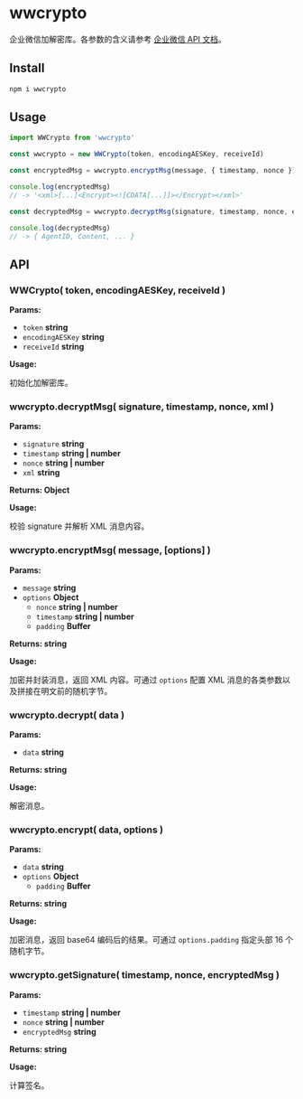 # wwcrypto

企业微信加解密库。各参数的含义请参考 [企业微信 API 文档](https://open.work.weixin.qq.com/api/doc/90000/90139/90968)。

## Install

```bash
npm i wwcrypto
```

## Usage

```js
import WWCrypto from 'wwcrypto'

const wwcrypto = new WWCrypto(token, encodingAESKey, receiveId)

const encryptedMsg = wwcrypto.encryptMsg(message, { timestamp, nonce })

console.log(encryptedMsg)
// -> '<xml>[...]<Encrypt><![CDATA[...]]></Encrypt></xml>'

const decryptedMsg = wwcrypto.decryptMsg(signature, timestamp, nonce, encryptedMsg)

console.log(decryptedMsg)
// -> { AgentID, Content, ... }
```

## API

### WWCrypto( token, encodingAESKey, receiveId )

__Params:__

- `token` __string__
- `encodingAESKey` __string__
- `receiveId` __string__

__Usage:__

初始化加解密库。

### wwcrypto.decryptMsg( signature, timestamp, nonce, xml )

__Params:__

- `signature` __string__
- `timestamp` __string | number__
- `nonce` __string | number__
- `xml` __string__

__Returns: Object__

__Usage:__

校验 signature 并解析 XML 消息内容。

### wwcrypto.encryptMsg( message, [options] )

__Params:__

- `message` __string__
- `options` __Object__
  - `nonce` __string | number__
  - `timestamp` __string | number__
  - `padding` __Buffer__

__Returns: string__

__Usage:__

加密并封装消息，返回 XML 内容。可通过 `options` 配置 XML 消息的各类参数以及拼接在明文前的随机字节。

### wwcrypto.decrypt( data )

__Params:__

- `data` __string__

__Returns: string__

__Usage:__

解密消息。

### wwcrypto.encrypt( data, options )

__Params:__

- `data` __string__
- `options` __Object__
  - `padding` __Buffer__

__Returns: string__

__Usage:__

加密消息，返回 base64 编码后的结果。可通过 `options.padding` 指定头部 16 个随机字节。

### wwcrypto.getSignature( timestamp, nonce, encryptedMsg )

__Params:__

- `timestamp` __string | number__
- `nonce` __string | number__
- `encryptedMsg` __string__

__Returns: string__

__Usage:__

计算签名。
